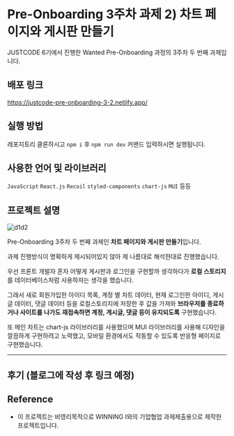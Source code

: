 # Pre-Onboarding 3주차 과제 2) 차트 페이지와 게시판 만들기

JUSTCODE 6기에서 진행한 Wanted Pre-Onboarding 과정의 3주차 두 번째 과제입니다.

##  배포 링크

https://justcode-pre-onboarding-3-2.netlify.app/

## 실행 방법

레포지토리 클론하시고 `npm i` 후 `npm run dev` 커맨드 입력하시면 실행됩니다.

## 사용한 언어 및 라이브러리 
`JavaScript` `React.js` `Recoil` `styled-components` `chart-js` `MUI` 등등

## 프로젝트 설명

![d1d2](https://user-images.githubusercontent.com/100749629/196729537-a0461931-a014-4969-8aa7-543cdffa07e7.png)


Pre-Onboarding 3주차 두 번째 과제인 **차트 페이지와 게시판 만들기**입니다.

과제 진행방식이 명확하게 제시되어있지 않아 제 나름대로 해석한대로 진행했습니다.

우선 프론트 개발자 혼자 어떻게 게시판과 로그인을 구현할까 생각하다가 **로컬 스토리지**를 데이터베이스처럼 사용하자는 생각을 했습니다.

그래서 새로 회원가입한 아이디 목록, 계정 별 차트 데이터, 현재 로그인한 아이디, 게시글 데이터, 댓글 데이터 등을 로컬스토리지에 저장한 후 값을 가져와 **브라우저를 종료하거나 사이트를 나가도 재접속하면 계정, 게시글, 댓글 등이 유지되도록** 구현했습니다.

또 메인 차트는 chart-js 라이브러리를 사용했으며 MUI 라이브러리를 사용해 디자인을 깔끔하게 구현하려고 노력했고, 모바일 환경에서도 작동할 수 있도록 반응형 페이지로 구현했습니다.

---

## 후기 (블로그에 작성 후 링크 예정)

## Reference

- 이 프로젝트는 비영리목적으로 WINNING I와의 기업협업 과제제출용으로 제작한 프로젝트입니다.
